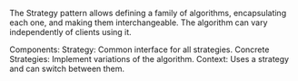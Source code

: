 The Strategy pattern allows defining a family of algorithms, encapsulating
each one, and making them interchangeable. The algorithm can vary independently
of clients using it.

Components:
Strategy: Common interface for all strategies.
Concrete Strategies: Implement variations of the algorithm.
Context: Uses a strategy and can switch between them.
